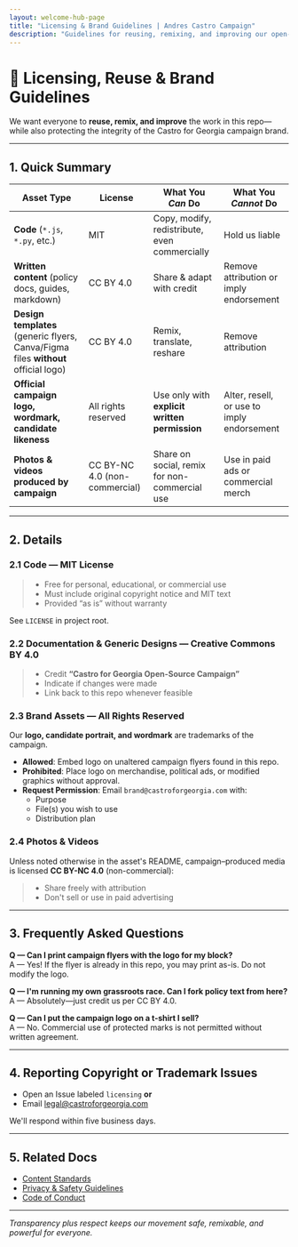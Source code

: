 ```yaml
---
layout: welcome-hub-page
title: "Licensing & Brand Guidelines | Andres Castro Campaign"
description: "Guidelines for reusing, remixing, and improving our open-source campaign materials while protecting campaign brand integrity. Clear usage permissions and restrictions."
---
```


# 📜 Licensing, Reuse & Brand Guidelines

We want everyone to **reuse, remix, and improve** the work in this repo—while also protecting the integrity of the Castro for Georgia campaign brand.

---

## 1. Quick Summary

| Asset Type | License | What You *Can* Do | What You *Cannot* Do |
|------------|---------|-------------------|----------------------|
| **Code** (`*.js`, `*.py`, etc.) | MIT | Copy, modify, redistribute, even commercially | Hold us liable |
| **Written content** (policy docs, guides, markdown) | CC BY 4.0 | Share & adapt with credit | Remove attribution or imply endorsement |
| **Design templates** (generic flyers, Canva/Figma files **without** official logo) | CC BY 4.0 | Remix, translate, reshare | Remove attribution |
| **Official campaign logo, wordmark, candidate likeness** | All rights reserved | Use only with **explicit written permission** | Alter, resell, or use to imply endorsement |
| **Photos & videos produced by campaign** | CC BY-NC 4.0 (non-commercial) | Share on social, remix for non-commercial use | Use in paid ads or commercial merch |

---

## 2. Details

### 2.1 Code — MIT License

> - Free for personal, educational, or commercial use  
> - Must include original copyright notice and MIT text  
> - Provided “as is” without warranty

See `LICENSE` in project root.

### 2.2 Documentation & Generic Designs — Creative Commons BY 4.0

> - Credit **“Castro for Georgia Open-Source Campaign”**  
> - Indicate if changes were made  
> - Link back to this repo whenever feasible

### 2.3 Brand Assets — All Rights Reserved

Our **logo, candidate portrait, and wordmark** are trademarks of the campaign.

- **Allowed**: Embed logo on unaltered campaign flyers found in this repo.  
- **Prohibited**: Place logo on merchandise, political ads, or modified graphics without approval.  
- **Request Permission**: Email `brand@castroforgeorgia.com` with:
  - Purpose
  - File(s) you wish to use
  - Distribution plan

### 2.4 Photos & Videos

Unless noted otherwise in the asset's README, campaign–produced media is licensed **CC BY-NC 4.0** (non-commercial):

> - Share freely with attribution  
> - Don't sell or use in paid advertising

---

## 3. Frequently Asked Questions

**Q — Can I print campaign flyers with the logo for my block?**  
A — Yes! If the flyer is already in this repo, you may print as-is. Do not modify the logo.

**Q — I'm running my own grassroots race. Can I fork policy text from here?**  
A — Absolutely—just credit us per CC BY 4.0.

**Q — Can I put the campaign logo on a t-shirt I sell?**  
A — No. Commercial use of protected marks is not permitted without written agreement.

---

## 4. Reporting Copyright or Trademark Issues

- Open an Issue labeled `licensing` **or**  
- Email [legal@castroforgeorgia.com](mailto:legal@castroforgeorgia.com)

We'll respond within five business days.

---

## 5. Related Docs

- [Content Standards](./content-standards.md)  
- [Privacy & Safety Guidelines](./privacy-guidelines.md)  
- [Code of Conduct](./code-of-conduct.md)

---

_Transparency plus respect keeps our movement safe, remixable, and powerful for everyone._  
